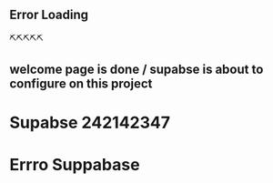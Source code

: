 ## Error  Loading
⛏️⛏️⛏️⛏️⛏️

## welcome page is done / supabse is about to configure on this project
 
# Supabse 242142347
# Errro Suppabase
